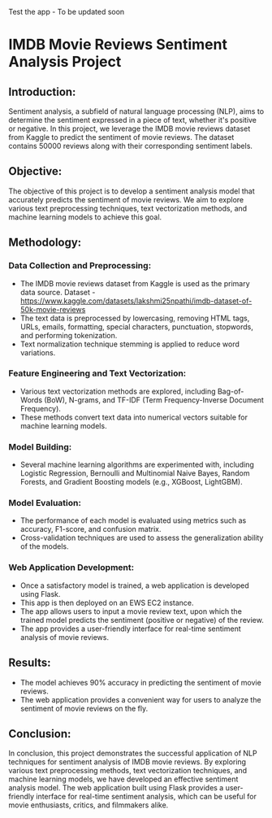 Test the app - To be updated soon

# IMDB Movie Reviews Sentiment Analysis Project
## Introduction: 
Sentiment analysis, a subfield of natural language processing (NLP), aims to determine the sentiment expressed in a piece of text, whether it's positive or negative. In this project, we leverage the IMDB movie reviews dataset from Kaggle to predict the sentiment of movie reviews. The dataset contains 50000 reviews along with their corresponding sentiment labels.

## Objective: 
The objective of this project is to develop a sentiment analysis model that accurately predicts the sentiment of movie reviews. We aim to explore various text preprocessing techniques, text vectorization methods, and machine learning models to achieve this goal.

## Methodology: 
### Data Collection and Preprocessing:
- The IMDB movie reviews dataset from Kaggle is used as the primary data source. Dataset - https://www.kaggle.com/datasets/lakshmi25npathi/imdb-dataset-of-50k-movie-reviews
- The text data is preprocessed by lowercasing, removing HTML tags, URLs, emails, formatting, special characters, punctuation, stopwords, and performing tokenization.
- Text normalization technique stemming is applied to reduce word variations.
### Feature Engineering and Text Vectorization:
- Various text vectorization methods are explored, including Bag-of-Words (BoW), N-grams, and TF-IDF (Term Frequency-Inverse Document Frequency).
- These methods convert text data into numerical vectors suitable for machine learning models.
### Model Building: 
- Several machine learning algorithms are experimented with, including Logistic Regression, Bernoulli and Multinomial Naive Bayes, Random Forests, and Gradient Boosting models (e.g., XGBoost, LightGBM).
### Model Evaluation: 
- The performance of each model is evaluated using metrics such as accuracy, F1-score, and confusion matrix.
- Cross-validation techniques are used to assess the generalization ability of the models.
### Web Application Development: 
- Once a satisfactory model is trained, a web application is developed using Flask.
- This app is then deployed on an EWS EC2 instance.
- The app allows users to input a movie review text, upon which the trained model predicts the sentiment (positive or negative) of the review.
- The app provides a user-friendly interface for real-time sentiment analysis of movie reviews.
## Results: 
- The model achieves 90% accuracy in predicting the sentiment of movie reviews.
- The web application provides a convenient way for users to analyze the sentiment of movie reviews on the fly.
## Conclusion: 
In conclusion, this project demonstrates the successful application of NLP techniques for sentiment analysis of IMDB movie reviews. By exploring various text preprocessing methods, text vectorization techniques, and machine learning models, we have developed an effective sentiment analysis model. The web application built using Flask provides a user-friendly interface for real-time sentiment analysis, which can be useful for movie enthusiasts, critics, and filmmakers alike.
